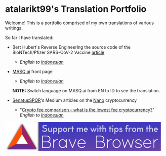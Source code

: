 # atalarikt99's Translation Portfolio
Welcome! This is a portfolio comprised of my own translations of various writings.

So far I have translated:
* Bert Hubert's Reverse Engineering the source code of the BioNTech/Pfizer SARS-CoV-2 Vaccine [article](https://berthub.eu/articles/posts/reverse-engineering-source-code-of-the-biontech-pfizer-vaccine/) 
  * *English to [Indonesian](https://github.com/atalarikt99/article-translations/blob/main/Merekayasa%20Balik%20Kode%20Sumber%20Vaksin%20SARS-CoV-2%20BioNTech-Pfizer.md)*
* [MASQ.ai](https://masq.ai/) front page
  *  *English to [Indonesian](https://github.com/atalarikt99/article-translations/blob/main/masq-ID.json)*
  
  **NOTE:** Switch language on MASQ.ai from EN to ID to see the translation.
  
* [SenatusSPQR](https://senatusspqr.medium.com/)'s Medium articles on the [Nano](https://nano.org/) cryptocurrency
  *  "[Crypto fee comparison - what is the lowest fee cryptocurrency?](https://blog.nano.org/cryptocurrency-fee-comparison-which-crypto-has-the-lowest-fees-4e9118590e1f)" *English to [Indonesian](https://github.com/atalarikt99/translation-portfolio/blob/main/IndonesianSenatus/%5BIndonesian%5D%20Crypto%20fee%20comparison%20-%20what%20is%20the%20lowest%20fee%20cryptocurrency.md)*

<img src="/images/brave-tip.png">
